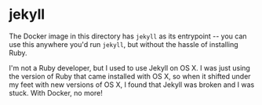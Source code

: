 # jekyll

The Docker image in this directory has `jekyll` as its entrypoint -- you can use this anywhere you'd run `jekyll`, but without the hassle of installing Ruby.

I'm not a Ruby developer, but I used to use Jekyll on OS X.
I was just using the version of Ruby that came installed with OS X, so when it shifted under my feet with new versions of OS X, I found that Jekyll was broken and I was stuck.
With Docker, no more!

